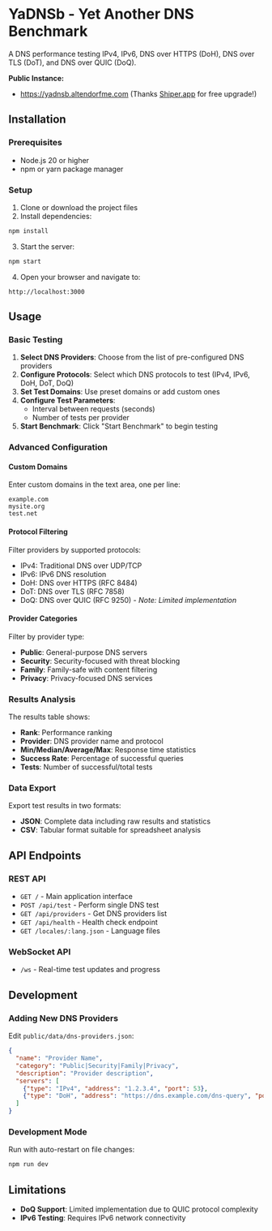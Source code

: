 # YaDNSb - Yet Another DNS Benchmark

A DNS performance testing IPv4, IPv6, DNS over HTTPS (DoH), DNS over TLS (DoT), and DNS over QUIC (DoQ).

**Public Instance:**
- https://yadnsb.altendorfme.com (Thanks [Shiper.app](https://shiper.app/) for free upgrade!)

## Installation

### Prerequisites

- Node.js 20 or higher
- npm or yarn package manager

### Setup

1. Clone or download the project files
2. Install dependencies:

```bash
npm install
```

3. Start the server:

```bash
npm start
```

4. Open your browser and navigate to:

```
http://localhost:3000
```

## Usage

### Basic Testing

1. **Select DNS Providers**: Choose from the list of pre-configured DNS providers
2. **Configure Protocols**: Select which DNS protocols to test (IPv4, IPv6, DoH, DoT, DoQ)
3. **Set Test Domains**: Use preset domains or add custom ones
4. **Configure Test Parameters**:
   - Interval between requests (seconds)
   - Number of tests per provider
5. **Start Benchmark**: Click "Start Benchmark" to begin testing

### Advanced Configuration

#### Custom Domains
Enter custom domains in the text area, one per line:
```
example.com
mysite.org
test.net
```

#### Protocol Filtering
Filter providers by supported protocols:
- IPv4: Traditional DNS over UDP/TCP
- IPv6: IPv6 DNS resolution
- DoH: DNS over HTTPS (RFC 8484)
- DoT: DNS over TLS (RFC 7858)
- DoQ: DNS over QUIC (RFC 9250) - *Note: Limited implementation*

#### Provider Categories
Filter by provider type:
- **Public**: General-purpose DNS servers
- **Security**: Security-focused with threat blocking
- **Family**: Family-safe with content filtering
- **Privacy**: Privacy-focused DNS services

### Results Analysis

The results table shows:
- **Rank**: Performance ranking
- **Provider**: DNS provider name and protocol
- **Min/Median/Average/Max**: Response time statistics
- **Success Rate**: Percentage of successful queries
- **Tests**: Number of successful/total tests

### Data Export

Export test results in two formats:
- **JSON**: Complete data including raw results and statistics
- **CSV**: Tabular format suitable for spreadsheet analysis

## API Endpoints

### REST API

- `GET /` - Main application interface
- `POST /api/test` - Perform single DNS test
- `GET /api/providers` - Get DNS providers list
- `GET /api/health` - Health check endpoint
- `GET /locales/:lang.json` - Language files

### WebSocket API

- `/ws` - Real-time test updates and progress

## Development

### Adding New DNS Providers

Edit `public/data/dns-providers.json`:

```json
{
  "name": "Provider Name",
  "category": "Public|Security|Family|Privacy",
  "description": "Provider description",
  "servers": [
    {"type": "IPv4", "address": "1.2.3.4", "port": 53},
    {"type": "DoH", "address": "https://dns.example.com/dns-query", "port": 443}
  ]
}
```

### Development Mode

Run with auto-restart on file changes:

```bash
npm run dev
```

## Limitations

- **DoQ Support**: Limited implementation due to QUIC protocol complexity
- **IPv6 Testing**: Requires IPv6 network connectivity